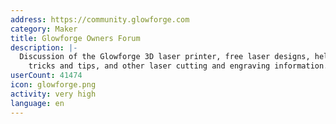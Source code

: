 ```yaml
---
address: https://community.glowforge.com
category: Maker
title: Glowforge Owners Forum
description: |-
  Discussion of the Glowforge 3D laser printer, free laser designs, help and support,
    tricks and tips, and other laser cutting and engraving information.
userCount: 41474
icon: glowforge.png
activity: very high
language: en
---
```

